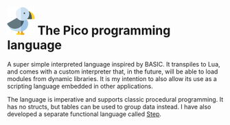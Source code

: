 # ![pico](logo.png) The Pico programming language

A super simple interpreted language inspired by BASIC. It transpiles to Lua, and comes with a custom interpreter that, in the future, will be able to load modules from dynamic libraries. It is my intention to also allow its use as a scripting language embedded in other applications.

The language is imperative and supports classic procedural programming. It has no structs, but tables can be used to group data instead. I have also developed a separate functional language called [Step](https://github.com/JaviCervera/step).
